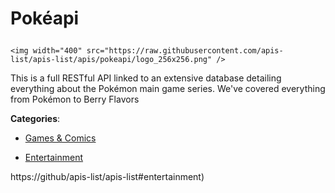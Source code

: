 # Pokéapi<p align="center">
    <img width="400" src="https://raw.githubusercontent.com/apis-list/apis-list/apis/pokeapi/logo_256x256.png" />
</p>

This is a full RESTful API linked to an extensive database detailing everything about the Pokémon main game series.  We've covered everything from Pokémon to Berry Flavors

**Categories**:

- [Games & Comics](https://github/apis-list/apis-list#games-and-comics)

- [Entertainment](https://github/apis-list/apis-list#entertainment)





https://github/apis-list/apis-list#entertainment)



